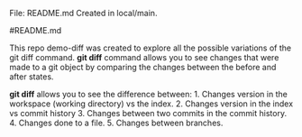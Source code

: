 File: README.md Created in local/main.

#README.md

This repo demo-diff was created to explore all the possible variations of the git diff command.
__git diff__ command allows you to see changes that were made to a git object by comparing the changes between the before and after states.

__git diff__ allows you to see the difference between:
    1. Changes version in the workspace (working directory) vs the index.
    2. Changes version in the index vs commit history
    3. Changes between two commits in the commit history.
    4. Changes done to a file.
    5. Changes between branches.
   
